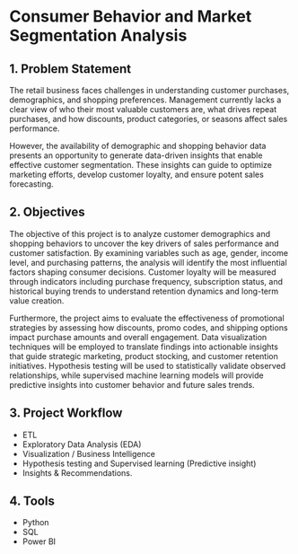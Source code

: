 # Consumer Behavior and Market Segmentation Analysis

## 1. Problem Statement
The retail business faces challenges in understanding customer purchases, demographics, and shopping preferences. Management currently lacks a clear view of who their most valuable customers are, what drives repeat purchases, and how discounts, product categories, or seasons affect sales performance.

However, the availability of demographic and shopping behavior data presents an opportunity to generate data-driven insights that enable effective customer segmentation. These insights can guide to optimize marketing efforts, develop customer loyalty, and ensure potent sales forecasting.

## 2. Objectives

The objective of this project is to analyze customer demographics and shopping behaviors to uncover the key drivers of sales performance and customer satisfaction. By examining variables such as age, gender, income level, and purchasing patterns, the analysis will identify the most influential factors shaping consumer decisions. Customer loyalty will be measured through indicators including purchase frequency, subscription status, and historical buying trends to understand retention dynamics and long-term value creation.

Furthermore, the project aims to evaluate the effectiveness of promotional strategies by assessing how discounts, promo codes, and shipping options impact purchase amounts and overall engagement. Data visualization techniques will be employed to translate findings into actionable insights that guide strategic marketing, product stocking, and customer retention initiatives. Hypothesis testing will be used to statistically validate observed relationships, while supervised machine learning models will provide predictive insights into customer behavior and future sales trends.

## 3. Project Workflow
* ETL
* Exploratory Data Analysis (EDA)
* Visualization / Business Intelligence
* Hypothesis testing and Supervised learning (Predictive insight)
* Insights & Recommendations.


## 4. Tools
- Python
- SQL
- Power BI